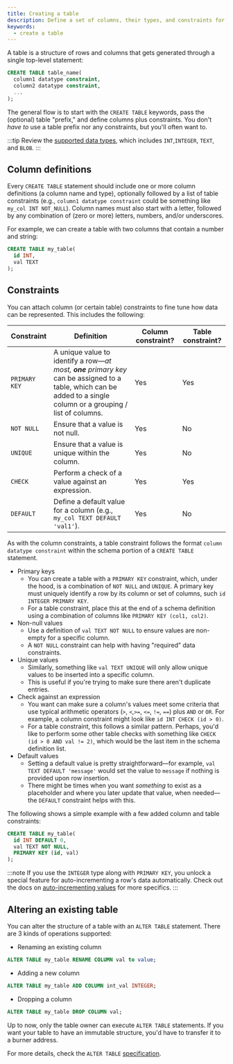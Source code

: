 ```yaml
---
title: Creating a table
description: Define a set of columns, their types, and constraints for a table.
keywords:
  - create a table
---
```


A table is a structure of rows and columns that gets generated through a single top-level statement:

```sql
CREATE TABLE table_name(
  column1 datatype constraint,
  column2 datatype constraint,
  ...
);
```

The general flow is to start with the `CREATE TABLE` keywords, pass the (optional) table "prefix," and define columns plus constraints. You don't _have to_ use a table prefix nor any constraints, but you'll often want to.

:::tip
Review the [supported data types](/playbooks/sql/#data-types), which includes `INT`,`INTEGER`, `TEXT`, and `BLOB`.
:::

## Column definitions

Every `CREATE TABLE` statement should include one or more column definitions (a column name and type), optionally followed by a list of table constraints (e.g., `column1 datatype constraint` could be something like `my_col INT NOT_NULL`). Column names must also start with a letter, followed by any combination of (zero or more) letters, numbers, and/or underscores.

For example, we can create a table with two columns that contain a number and string:

```sql
CREATE TABLE my_table(
  id INT,
  val TEXT
);
```

## Constraints

You can attach column (or certain table) constraints to fine tune how data can be represented. This includes the following:

<!-- prettier-ignore -->
| Constraint | Definition | Column constraint? | Table constraint? |
| -- | -- | -- |-- |
| `PRIMARY KEY` | A unique value to identify a row—_at most, **one** primary key_ can be assigned to a table, which can be added to a single column or a grouping / list of columns. | Yes | Yes |
| `NOT NULL` | Ensure that a value is not null.  | Yes | No |
| `UNIQUE` | Ensure that a value is unique within the column. | Yes | No |
| `CHECK` | Perform a check of a value against an expression. | Yes | Yes |
| `DEFAULT` | Define a default value for a column (e.g., `my_col TEXT DEFAULT 'val1'`). | Yes | No |

As with the column constraints, a table constraint follows the format `column datatype constraint` within the schema portion of a `CREATE TABLE` statement.

- Primary keys
  - You can create a table with a `PRIMARY KEY` constraint, which, under the hood, is a combination of `NOT NULL` and `UNIQUE`. A primary key must uniquely identify a row by its column or set of columns, such `id INTEGER PRIMARY KEY`.
  - For a table constraint, place this at the end of a schema definition using a combination of columns like `PRIMARY KEY (col1, col2)`.
- Non-null values
  - Use a definition of `val TEXT NOT NULL` to ensure values are non-empty for a specific column.
  - A `NOT NULL` constraint can help with having "required" data constraints.
- Unique values
  - Similarly, something like `val TEXT UNIQUE` will only allow unique values to be inserted into a specific column.
  - This is useful if you're trying to make sure there aren't duplicate entries.
- Check against an expression
  - You want can make sure a column's values meet some criteria that use typical arithmetic operators (`>`, `<`,`>=`, `<=`, `!=`, `==`) plus `AND` or `OR`. For example, a column constraint might look like `id INT CHECK (id > 0)`.
  - For a table constraint, this follows a similar pattern. Perhaps, you'd like to perform some other table checks with something like `CHECK (id > 0 AND val != 2)`, which would be the last item in the schema definition list.
- Default values
  - Setting a default value is pretty straightforward—for example, `val TEXT DEFAULT 'message'` would set the value to `message` if nothing is provided upon row insertion.
  - There might be times when you want _something_ to exist as a placeholder and where you later update that value, when needed—the `DEFAULT` constraint helps with this.

The following shows a simple example with a few added column and table constraints:

```sql
CREATE TABLE my_table(
  id INT DEFAULT 0,
  val TEXT NOT NULL,
  PRIMARY KEY (id, val)
);
```

:::note
If you use the `INTEGER` type along with `PRIMARY KEY`, you unlock a special feature for auto-incrementing a row's data automatically. Check out the docs on [auto-incrementing values](/playbooks/sql/incrementing-values) for more specifics.
:::

## Altering an existing table

You can alter the structure of a table with an `ALTER TABLE` statement. There are 3 kinds of operations supported:

- Renaming an existing column

```sql
ALTER TABLE my_table RENAME COLUMN val to value;
```

- Adding a new column

```sql
ALTER TABLE my_table ADD COLUMN int_val INTEGER;
```

- Dropping a column

```sql
ALTER TABLE my_table DROP COLUMN val;
```

Up to now, only the table owner can execute `ALTER TABLE` statements. If you want your table to have an immutable structure, you'd have to transfer it to a burner address.

For more details, check the `ALTER TABLE` [specification](/specs/sql/#alter-table).
